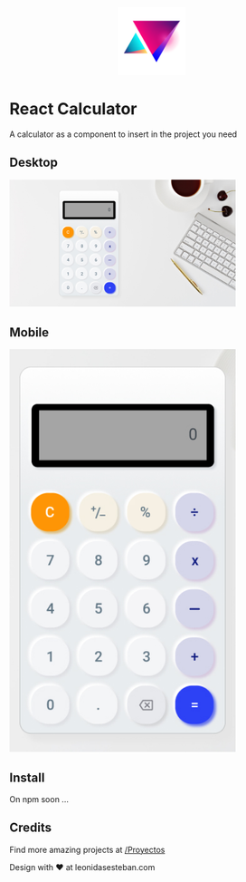 <div align="center">
<img width="120px"  src="https://raw.githubusercontent.com/no-te-rindas/logo/main/Logo/LeonidasEsteban-destello-envolvente-cuadrada.png" />
</div>

# React Calculator

A calculator as a component to insert in the project you need

## Desktop

<img width="400px"  src="https://raw.githubusercontent.com/uxcristopher/imagenes/main/Readmes/frontend-calculator/desktop-calculator.jpg" />

## Mobile

<img width="400px"  src="https://raw.githubusercontent.com/uxcristopher/imagenes/main/Readmes/frontend-calculator/mobile-calculator.jpg" />

## Install

On npm soon ...

## Credits

Find more amazing projects at [/Proyectos](https://leonidasesteban.com/proyectos)

Design with ♥️ at leonidasesteban.com
